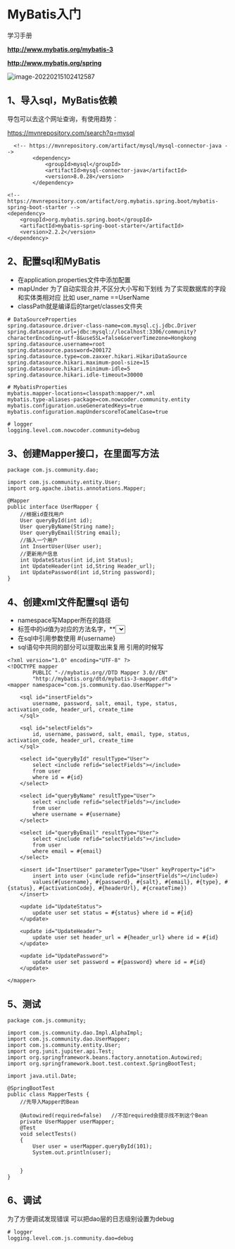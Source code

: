 # MyBatis入门

学习手册

**http://www.mybatis.org/mybatis-3**

**http://www.mybatis.org/spring**

![image-20220215102412587](C:\Users\XL\Desktop\0001.png)

## 1、导入sql，MyBatis依赖

导包可以去这个网址查询，有使用趋势：

https://mvnrepository.com/search?q=mysql



```
  <!-- https://mvnrepository.com/artifact/mysql/mysql-connector-java -->
        <dependency>
            <groupId>mysql</groupId>
            <artifactId>mysql-connector-java</artifactId>
            <version>8.0.28</version>
        </dependency>

<!-- https://mvnrepository.com/artifact/org.mybatis.spring.boot/mybatis-spring-boot-starter -->
<dependency>
    <groupId>org.mybatis.spring.boot</groupId>
    <artifactId>mybatis-spring-boot-starter</artifactId>
    <version>2.2.2</version>
</dependency>
```

## 2、配置sql和MyBatis

- 在application.properties文件中添加配置
- mapUnder    为了自动实现合并,不区分大小写和下划线    为了实现数据库的字段和实体类相对应  比如 user_name  ==UserName
- classPath就是编译后的target/classes文件夹

```
# DataSourceProperties
spring.datasource.driver-class-name=com.mysql.cj.jdbc.Driver
spring.datasource.url=jdbc:mysql://localhost:3306/community?characterEncoding=utf-8&useSSL=false&serverTimezone=Hongkong
spring.datasource.username=root
spring.datasource.password=200172
spring.datasource.type=com.zaxxer.hikari.HikariDataSource
spring.datasource.hikari.maximum-pool-size=15
spring.datasource.hikari.minimum-idle=5
spring.datasource.hikari.idle-timeout=30000

# MybatisProperties
mybatis.mapper-locations=classpath:mapper/*.xml
mybatis.type-aliases-package=com.nowcoder.community.entity
mybatis.configuration.useGeneratedKeys=true
mybatis.configuration.mapUnderscoreToCamelCase=true

# logger
logging.level.com.nowcoder.community=debug
```



## 3、创建Mapper接口，在里面写方法

```
package com.js.community.dao;

import com.js.community.entity.User;
import org.apache.ibatis.annotations.Mapper;

@Mapper
public interface UserMapper {
    //根据id查找用户
    User queryById(int id);
    User queryByName(String name);
    User queryByEmail(String email);
    //插入一个用户
    int InsertUser(User user);
    //更新用户信息
    int UpdateStatus(int id,int Status);
    int UpdateHeader(int id,String Header_url);
    int UpdatePassword(int id,String password);
}
```



## 4、创建xml文件配置sql 语句

- namespace写Mapper所在的路径
- 标签中的id值为对应的方法名字，**<select>**标签需要写声明返回类型为对应的实体类，<insert><uodate>标签中如果传入的参数是实体类需要声明，普通参数可以不声明
- 在sql中引用参数使用   #{username}
- sql语句中共同的部分可以提取出来复用   <sql  id="自定义">             引用的时候写<include  refid="自定义的名字即可">

```
<?xml version="1.0" encoding="UTF-8" ?>
<!DOCTYPE mapper
        PUBLIC "-//mybatis.org//DTD Mapper 3.0//EN"
        "http://mybatis.org/dtd/mybatis-3-mapper.dtd">
<mapper namespace="com.js.community.dao.UserMapper">

    <sql id="insertFields">
        username, password, salt, email, type, status, activation_code, header_url, create_time
    </sql>

    <sql id="selectFields">
        id, username, password, salt, email, type, status, activation_code, header_url, create_time
    </sql>

    <select id="queryById" resultType="User">
        select <include refid="selectFields"></include>
        from user
        where id = #{id}
    </select>

    <select id="queryByName" resultType="User">
        select <include refid="selectFields"></include>
        from user
        where username = #{username}
    </select>

    <select id="queryByEmail" resultType="User">
        select <include refid="selectFields"></include>
        from user
        where email = #{email}
    </select>

    <insert id="InsertUser" parameterType="User" keyProperty="id">
        insert into user (<include refid="insertFields"></include>)
        values(#{username}, #{password}, #{salt}, #{email}, #{type}, #{status}, #{activationCode}, #{headerUrl}, #{createTime})
    </insert>

    <update id="UpdateStatus">
        update user set status = #{status} where id = #{id}
    </update>

    <update id="UpdateHeader">
        update user set header_url = #{header_url} where id = #{id}
    </update>

    <update id="UpdatePassword">
        update user set password = #{password} where id = #{id}
    </update>

</mapper>
```



## 5、测试

```
package com.js.community;

import com.js.community.dao.Impl.AlphaImpl;
import com.js.community.dao.UserMapper;
import com.js.community.entity.User;
import org.junit.jupiter.api.Test;
import org.springframework.beans.factory.annotation.Autowired;
import org.springframework.boot.test.context.SpringBootTest;

import java.util.Date;

@SpringBootTest
public class MapperTests {
    //先导入Mapper的Bean

    @Autowired(required=false)   //不加required会提示找不到这个Bean
    private UserMapper userMapper;
    @Test
    void selectTests()
    {
        User user = userMapper.queryById(101);
        System.out.println(user);
        
        
    }
}
```



## 6、调试

为了方便调试发现错误  可以把dao层的日志级别设置为debug

```
# logger
logging.level.com.js.community.dao=debug
```

